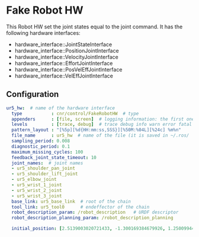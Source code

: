 # Fake Robot HW
This Robot HW set the joint states equal to the joint command.
It has the following hardware interfaces:

- hardware_interface::JointStateInterface     
- hardware_interface::PositionJointInterface  
- hardware_interface::VelocityJointInterface  
- hardware_interface::EffortJointInterface    
- hardware_interface::PosVelEffJointInterface 
- hardware_interface::VelEffJointInterface    

## Configuration
```yaml
ur5_hw:  # name of the hardware interface
  type           : cnr/control/FakeRobotHW  # type
  appenders      : [file, screen]  # logging information: the first one is stored in a file, the second one in the screen
  levels         : [trace, debug]  # trace debug info warn error fatal
  pattern_layout : "[%5p][%d{HH:mm:ss,SSS}][%50M:%04L][%24c] %m%n"
  file_name      : ur5_hw  # name of the file (it is saved in ~/.ros/
  sampling_period: 0.008
  diagnostic_period: 0.1
  maximum_missing_cycles: 100
  feedback_joint_state_timeout: 10
  joint_names:  # joint names
  - ur5_shoulder_pan_joint
  - ur5_shoulder_lift_joint
  - ur5_elbow_joint
  - ur5_wrist_1_joint
  - ur5_wrist_2_joint
  - ur5_wrist_3_joint
  base_link: ur5_base_link  # root of the chain
  tool_link: ur5_tool0      # endeffector of the chain
  robot_description_param: /robot_description   # URDF descriptor
  robot_description_planning_param: /robot_description_planning  

  initial_position: [2.5139003020721433, -1.300169384679926, 1.2500994437535364, -1.5412232868185847, -1.5994267077911786, 5.39879464423676]  # optional. Initial position  
```